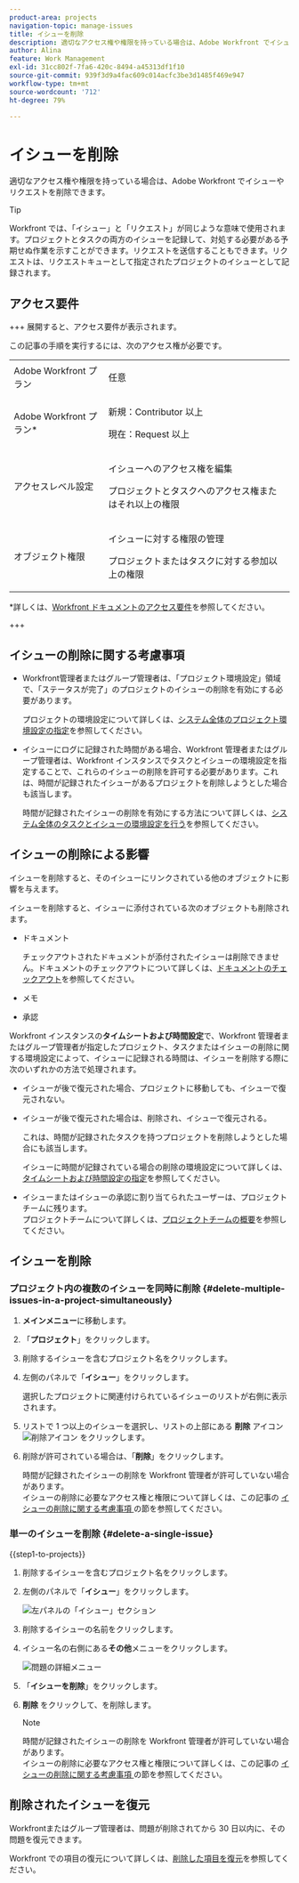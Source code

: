 ```yaml
---
product-area: projects
navigation-topic: manage-issues
title: イシューを削除
description: 適切なアクセス権や権限を持っている場合は、Adobe Workfront でイシューやリクエストを削除できます。
author: Alina
feature: Work Management
exl-id: 31cc802f-7fa6-420c-8494-a45313df1f10
source-git-commit: 939f3d9a4fac609c014acfc3be3d1485f469e947
workflow-type: tm+mt
source-wordcount: '712'
ht-degree: 79%

---
```


# イシューを削除

<!--Audited: 05/2025-->

適切なアクセス権や権限を持っている場合は、Adobe Workfront でイシューやリクエストを削除できます。

>[!TIP]
>
>Workfront では、「イシュー」と「リクエスト」が同じような意味で使用されます。プロジェクトとタスクの両方のイシューを記録して、対処する必要がある予期せぬ作業を示すことができます。リクエストを送信することもできます。リクエストは、リクエストキューとして指定されたプロジェクトのイシューとして記録されます。

## アクセス要件

+++ 展開すると、アクセス要件が表示されます。

この記事の手順を実行するには、次のアクセス権が必要です。

<table style="table-layout:auto"> 
 <col> 
 <col> 
 <tbody> 
  <tr> 
   <td role="rowheader">Adobe Workfront プラン</td> 
   <td> <p>任意</p> </td> 
  </tr> 
  <tr> 
   <td role="rowheader">Adobe Workfront プラン*</td> 
   <td> <p>新規：Contributor 以上</p>
   <p>現在：Request 以上</p>
 </td> 
  </tr> 
  <tr> 
   <td role="rowheader">アクセスレベル設定</td> 
   <td> <p>イシューへのアクセス権を編集</p> <p>プロジェクトとタスクへのアクセス権またはそれ以上の権限</p>  </td> 
  </tr> 
  <tr> 
   <td role="rowheader">オブジェクト権限</td> 
   <td> <p>イシューに対する権限の管理</p> <p>プロジェクトまたはタスクに対する参加以上の権限</p> </td> 
  </tr> 
 </tbody> 
</table>

*詳しくは、[Workfront ドキュメントのアクセス要件](/help/quicksilver/administration-and-setup/add-users/access-levels-and-object-permissions/access-level-requirements-in-documentation.md)を参照してください。

+++

## イシューの削除に関する考慮事項

* Workfront管理者またはグループ管理者は、「プロジェクト環境設定」領域で、「ステータスが完了」のプロジェクトのイシューの削除を有効にする必要があります。

  プロジェクトの環境設定について詳しくは、[システム全体のプロジェクト環境設定の指定](../../../administration-and-setup/set-up-workfront/configure-system-defaults/set-project-preferences.md)を参照してください。

* イシューにログに記録された時間がある場合、Workfront 管理者またはグループ管理者は、Workfront インスタンスでタスクとイシューの環境設定を指定することで、これらのイシューの削除を許可する必要があります。これは、時間が記録されたイシューがあるプロジェクトを削除しようとした場合も該当します。

  時間が記録されたイシューの削除を有効にする方法について詳しくは、[システム全体のタスクとイシューの環境設定を行う](../../../administration-and-setup/set-up-workfront/configure-system-defaults/set-task-issue-preferences.md)を参照してください。


## イシューの削除による影響

イシューを削除すると、そのイシューにリンクされている他のオブジェクトに影響を与えます。

イシューを削除すると、イシューに添付されている次のオブジェクトも削除されます。

* ドキュメント

  チェックアウトされたドキュメントが添付されたイシューは削除できません。ドキュメントのチェックアウトについて詳しくは、[ドキュメントのチェックアウト](../../../documents/managing-documents/check-out-documents.md)を参照してください。

* メモ
* 承認

Workfront インスタンスの&#x200B;**タイムシートおよび時間設定**&#x200B;で、Workfront 管理者またはグループ管理者が指定したプロジェクト、タスクまたはイシューの削除に関する環境設定によって、イシューに記録される時間は、イシューを削除する際に次のいずれかの方法で処理されます。

* イシューが後で復元された場合、プロジェクトに移動しても、イシューで復元されない。
* イシューが後で復元された場合は、削除され、イシューで復元される。

  これは、時間が記録されたタスクを持つプロジェクトを削除しようとした場合にも該当します。

  <!--
  <MadCap:conditionalText data-mc-conditions="QuicksilverOrClassic.Draft mode">
  <span data-mc-conditions="QuicksilverOrClassic.Quicksilver">(this is not possible in classic)</span>
  </MadCap:conditionalText>
  -->

  イシューに時間が記録されている場合の削除の環境設定について詳しくは、[タイムシートおよび時間設定の指定](../../../administration-and-setup/set-up-workfront/configure-timesheets-schedules/timesheet-and-hour-preferences.md)を参照してください。

* イシューまたはイシューの承認に割り当てられたユーザーは、プロジェクトチームに残ります。\
  プロジェクトチームについて詳しくは、[プロジェクトチームの概要](../../../manage-work/projects/planning-a-project/project-team-overview.md)を参照してください。

## イシューを削除

### プロジェクト内の複数のイシューを同時に削除  {#delete-multiple-issues-in-a-project-simultaneously}

1. **メインメニュー**&#x200B;に移動します。
1. 「**プロジェクト**」をクリックします。
1. 削除するイシューを含むプロジェクト名をクリックします。
1. 左側のパネルで「**イシュー**」をクリックします。

   選択したプロジェクトに関連付けられているイシューのリストが右側に表示されます。
1. リストで 1 つ以上のイシューを選択し、リストの上部にある **削除** アイコン ![ 削除アイコン ](assets/delete.png) をクリックします。

1. 削除が許可されている場合は、「**削除**」をクリックします。

   時間が記録されたイシューの削除を Workfront 管理者が許可していない場合があります。\
   イシューの削除に必要なアクセス権と権限について詳しくは、この記事の [ イシューの削除に関する考慮事項 ](#considerations-for-deleting-issues) の節を参照してください。

### 単一のイシューを削除 {#delete-a-single-issue}

{{step1-to-projects}}

1. 削除するイシューを含むプロジェクト名をクリックします。
1. 左側のパネルで「**イシュー**」をクリックします。

   ![ 左パネルの「イシュー」セクション ](assets/qs-issues-icon-highlighted-on-project-350x278.png)

1. 削除するイシューの名前をクリックします。
1. イシュー名の右側にある&#x200B;**その他**&#x200B;メニューをクリックします。

   ![ 問題の詳細メニュー ](assets/qs-issue-more-menu-highlighted-350x469.png)

1. 「**イシューを削除**」をクリックします。
1. **削除** をクリックして、を削除します。

   >[!NOTE]
   >
   >  時間が記録されたイシューの削除を Workfront 管理者が許可していない場合があります。\
   >  イシューの削除に必要なアクセス権と権限について詳しくは、この記事の [ イシューの削除に関する考慮事項 ](#considerations-for-deleting-issues) の節を参照してください。

## 削除されたイシューを復元

Workfrontまたはグループ管理者は、問題が削除されてから 30 日以内に、その問題を復元できます。

Workfront での項目の復元について詳しくは、[削除した項目を復元](../../../administration-and-setup/manage-workfront/manage-deleted-items/restore-deleted-items.md)を参照してください。

